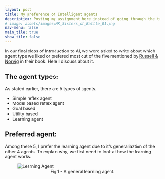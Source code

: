```yaml
---
layout: post
title: My preference of Intelligent agents
description: Posting my assignment here instead of going through the trouble of making a PDF
# image: assets/images/HK_Sisters_of_Battle_01.png
nav-menu: false
main_tile: true
show_tile: false
---
```

In our final class of Introduction to AI, we were asked to write about which agent type we liked or prefered most out of the five mentioned by [Russell & Norvig](https://en.wikipedia.org/wiki/Intelligent_agent#CITEREFRussellNorvig2003) in their book. Here I discuss about it.

## The agent types:
As stated earlier, there are 5 types of agents.

* Simple reflex agent
* Model based reflex agent
* Goal based
* Utility based
* Learning agent

## Preferred agent:
Among these 5, I prefer the learning agent due to it's generaliaztion of the other 4 agents. To explain why, we first need to look at how the learning agent works.
<figure>
    <img 
        style="display: block;margin-left: auto;margin-right: auto;width=10%;" 
        src="{% link assets/images/LearningDiagram1.png %}" 
        alt="Learning Agent"
    >
    <figcaption align="center">Fig.1 - A general learning agent.</figcaption>
</figure>





